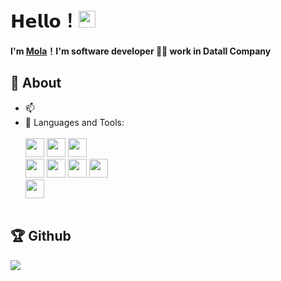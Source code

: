 # 𝗛𝗲𝗹𝗹𝗼！<img src="https://user-images.githubusercontent.com/5679180/79618120-0daffb80-80be-11ea-819e-d2b0fa904d07.gif" width="27px"> 

**I'm [Mola](https://github.com/mola)！I'm software developer 👨‍💻 work in Datall Company**

## 🧐 About
- 📫 <br />
- 🌱 Languages and Tools:<br />    
    <div>
	<br />
        <img height="30" src="https://img.shields.io/badge/C%2B%2B-00599C?style=for-the-badge&logo=c%2B%2B&logoColor=white"></code>
	<img height="30" src="https://img.shields.io/badge/Qt-41CD52?style=for-the-badge&logo=qt&logoColor=white"></code>
	<img height="30" src="	https://img.shields.io/badge/C-00599C?style=for-the-badge&logo=c&logoColor=white"></code>
	<br />
	<img height="30" src="https://img.shields.io/badge/Git-F05032?style=for-the-badge&logo=git&logoColor=white"></code>
        <img height="30" src="https://img.shields.io/badge/SQLite-07405E?style=for-the-badge&logo=sqlite&logoColor=white"></code>
	 <img height="30" src="https://img.shields.io/badge/CMake-064F8C?style=for-the-badge&logo=cmake&logoColor=white"></code>
        <img height="30" src="https://img.shields.io/badge/json-5E5C5C?style=for-the-badge&logo=json&logoColor=white"></code>
	<br />
	<img height="30" src="https://img.shields.io/badge/Ubuntu-E95420?style=for-the-badge&logo=ubuntu&logoColor=white"></code>
    </div>
    <br />
 ## 🏆 Github
 &nbsp;
    <img align="left" src="https://github-readme-stats.vercel.app/api?username=mola&show_icons=true&hide_border=true">

